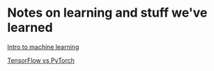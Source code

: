 # Notes on learning and stuff we've learned

[Intro to machine learning](FeedforwardNet.md)

[TensorFlow vs PyTorch](TensorFlowVsPyTorch.md)
